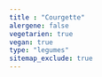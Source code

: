 ```yaml
---
title : "Courgette"
alergene: false
vegetarien: true
vegan: true
type: "legumes"
sitemap_exclude: true
--- 
```

